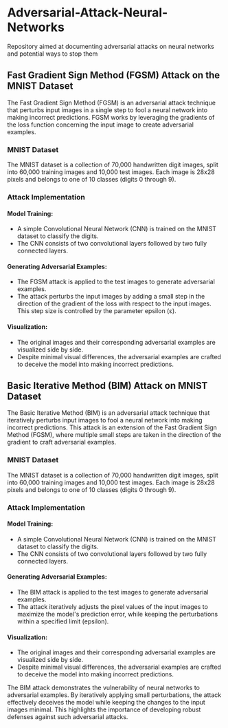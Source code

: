 # Adversarial-Attack-Neural-Networks
Repository aimed at documenting adversarial attacks on neural networks and potential ways to stop them

## Fast Gradient Sign Method (FGSM) Attack on the MNIST Dataset
The Fast Gradient Sign Method (FGSM) is an adversarial attack technique that perturbs input images in a single step to fool a neural network into making incorrect predictions. FGSM works by leveraging the gradients of the loss function concerning the input image to create adversarial examples.

### MNIST Dataset
The MNIST dataset is a collection of 70,000 handwritten digit images, split into 60,000 training images and 10,000 test images. Each image is 28x28 pixels and belongs to one of 10 classes (digits 0 through 9).

### Attack Implementation
#### Model Training:
- A simple Convolutional Neural Network (CNN) is trained on the MNIST dataset to classify the digits.
- The CNN consists of two convolutional layers followed by two fully connected layers.
#### Generating Adversarial Examples:
- The FGSM attack is applied to the test images to generate adversarial examples.
- The attack perturbs the input images by adding a small step in the direction of the gradient of the loss with respect to the input images. This step size is controlled by the parameter epsilon (ε).
#### Visualization:
- The original images and their corresponding adversarial examples are visualized side by side.
- Despite minimal visual differences, the adversarial examples are crafted to deceive the model into making incorrect predictions.


## Basic Iterative Method (BIM) Attack on MNIST Dataset
The Basic Iterative Method (BIM) is an adversarial attack technique that iteratively perturbs input images to fool a neural network into making incorrect predictions. This attack is an extension of the Fast Gradient Sign Method (FGSM), where multiple small steps are taken in the direction of the gradient to craft adversarial examples.

### MNIST Dataset
The MNIST dataset is a collection of 70,000 handwritten digit images, split into 60,000 training images and 10,000 test images. Each image is 28x28 pixels and belongs to one of 10 classes (digits 0 through 9).

### Attack Implementation
#### Model Training:
- A simple Convolutional Neural Network (CNN) is trained on the MNIST dataset to classify the digits.
- The CNN consists of two convolutional layers followed by two fully connected layers.
#### Generating Adversarial Examples:
- The BIM attack is applied to the test images to generate adversarial examples.
- The attack iteratively adjusts the pixel values of the input images to maximize the model's prediction error, while keeping the perturbations within a specified limit (epsilon).
#### Visualization:
- The original images and their corresponding adversarial examples are visualized side by side.
- Despite minimal visual differences, the adversarial examples are crafted to deceive the model into making incorrect predictions.

The BIM attack demonstrates the vulnerability of neural networks to adversarial examples. By iteratively applying small perturbations, the attack effectively deceives the model while keeping the changes to the input images minimal. This highlights the importance of developing robust defenses against such adversarial attacks.
